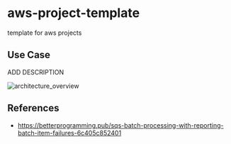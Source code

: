 # aws-project-template
template for aws projects

## Use Case

ADD DESCRIPTION

![architecture_overview](docs/arc.png)

## References

- https://betterprogramming.pub/sqs-batch-processing-with-reporting-batch-item-failures-6c405c852401
